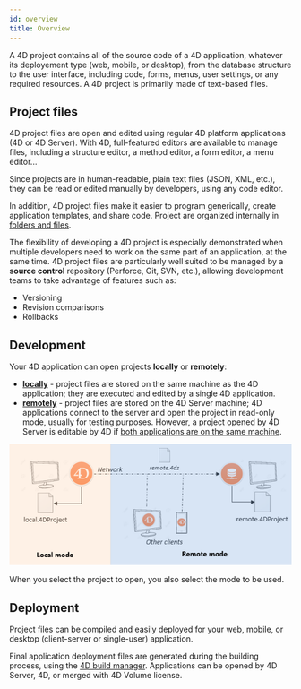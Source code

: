 ```yaml
---
id: overview
title: Overview
---
```


A 4D project contains all of the source code of a 4D application, whatever its deployement type (web, mobile, or desktop), from the database structure to the user interface, including code, forms, menus, user settings, or any required resources. A 4D project is primarily made of text-based files. 


## Project files

4D project files are open and edited using regular 4D platform applications (4D or 4D Server). With 4D, full-featured editors are available to manage files, including a structure editor, a method editor, a form editor, a menu editor...
 
Since projects are in human-readable, plain text files (JSON, XML, etc.), they can be read or edited manually by developers, using any code editor. 

In addition, 4D project files make it easier to program generically, create application templates, and share code. Project are organized internally in [folders and files](Project/architecture.md).

The flexibility of developing a 4D project is especially demonstrated when multiple developers need to work on the same part of an application, at the same time. 4D project files are particularly well suited to be managed by a **source control** repository (Perforce, Git, SVN, etc.), allowing development teams to take advantage of features such as: 

- Versioning
- Revision comparisons
- Rollbacks

## Development

Your 4D application can open projects **locally** or **remotely**:

- **[locally](creating.md#opening-a-local-project)** - project files are stored on the same machine as the 4D application; they are executed and edited by a single 4D application. 
- **[remotely](creating.md#opening-a-remote-project)** - project files are stored on the 4D Server machine; 4D applications connect to the server and open the project in read-only mode, usually for testing purposes. However, a project opened by 4D Server is editable by 4D if [both applications are on the same machine](Project/developing.md#using-4d-developer-on-the-same-machine).  

![](assets/en/getStart/localremote.png)

When you select the project to open, you also select the mode to be used. 


## Deployment

Project files can be compiled and easily deployed for your web, mobile, or desktop (client-server or single-user) application. 

Final application deployment files are generated during the building process, using the [4D build manager](Admin/building.md). Applications can be opened by 4D Server, 4D, or merged with 4D Volume license.


